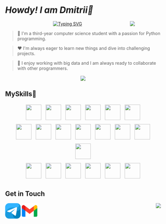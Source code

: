 # *Howdy! I am Dmitrii🤘*

  
<img align='right' width=100 src='https://user-images.githubusercontent.com/5713670/87202985-820dcb80-c2b6-11ea-9f56-7ec461c497c3.gif'>
<div align="center">
  
[![Typing SVG](https://readme-typing-svg.demolab.com?font=Cinzel&size=50&pause=1000&color=F72A1E&center=true&vCenter=true&width=666&height=77&lines=Get+a+critical+success)](https://git.io/typing-svg)

</div>

>🎯 I'm a third-year computer science student with a passion for Python programming.

>❤ I'm always eager to learn new things and dive into challenging projects.

>🧩 I enjoy working with big data and I am always ready to collaborate with other programmers.

<p align="center">

  <img align='center' src="https://leetcard.jacoblin.cool/LeeDmitrii?theme=dark&font=Roboto%20Mono&width=550&height=200&background=0A0E12&animation=true&ext=activity"/>

</p>

## MySkills🥞

<div style="text-align: center;">
    <span style="display: inline-block; margin: 5px;">
        <img src="https://go-skill-icons.vercel.app/api/icons?i=py" width="50" height="50">
    </span>
    <span style="display: inline-block; margin: 5px;">
        <img src="https://go-skill-icons.vercel.app/api/icons?i=github" width="50" height="50">
    </span>
    <span style="display: inline-block; margin: 5px;">
        <img src="https://go-skill-icons.vercel.app/api/icons?i=mongodb" width="50" height="50">
    </span>
    <span style="display: inline-block; margin: 5px;">
        <img src="https://go-skill-icons.vercel.app/api/icons?i=visualstudio" width="50" height="50">
    </span>
    <span style="display: inline-block; margin: 5px;">
        <img src="https://go-skill-icons.vercel.app/api/icons?i=vscode" width="50" height="50">
    </span>
    <span style="display: inline-block; margin: 5px;">
        <img src="https://go-skill-icons.vercel.app/api/icons?i=yaml" width="50" height="50">
    </span>
</div>

<div style="text-align: center;">
    <span style="display: inline-block; margin: 5px;">
        <img src="https://github.com/brunoliratm/skill-icons/blob/main/icons/pandas-auto.svg" width="50" height="50">
    </span>
    <span style="display: inline-block; margin: 5px;">
        <img src="https://github.com/brunoliratm/skill-icons/blob/main/icons/jupyter-auto.svg" width="50" height="50">
    </span>
    <span style="display: inline-block; margin: 5px;">
        <img src="https://go-skill-icons.vercel.app/api/icons?i=sklearn" width="50" height="50">
    </span>
    <span style="display: inline-block; margin: 5px;">
        <img src="https://go-skill-icons.vercel.app/api/icons?i=matplotlib" width="50" height="50">
    </span>
     <span style="display: inline-block; margin: 5px;">
        <img src="https://go-skill-icons.vercel.app/api/icons?i=seaborn" width="50" height="50">
    </span>
    <span style="display: inline-block; margin: 5px;">
        <img src="https://go-skill-icons.vercel.app/api/icons?i=numpy" width="50" height="50">
    </span>
    <span style="display: inline-block; margin: 5px;">
        <img src="https://go-skill-icons.vercel.app/api/icons?i=mongodb" width="50" height="50">
    </span>
    <span style="display: inline-block; margin: 5px;">
        <img src="https://go-skill-icons.vercel.app/api/icons?i=sqlite" width="50" height="50">
    </span>
</div>

<div style="text-align: center;">
    <span style="display: inline-block; margin: 5px;">
        <img src="https://go-skill-icons.vercel.app/api/icons?i=onenote" width="50" height="50">
    </span>
    <span style="display: inline-block; margin: 5px;">
        <img src="https://go-skill-icons.vercel.app/api/icons?i=notion" width="50" height="50">
    </span>
    <span style="display: inline-block; margin: 5px;">
        <img src="https://go-skill-icons.vercel.app/api/icons?i=obsidian" width="50" height="50">
    </span>
    <span style="display: inline-block; margin: 5px;">
        <img src="https://go-skill-icons.vercel.app/api/icons?i=canva" width="50" height="50">
    </span>
    <span style="display: inline-block; margin: 5px;">
        <img src="https://go-skill-icons.vercel.app/api/icons?i=markdown" width="50" height="50">
    </span>
    <span style="display: inline-block; margin: 5px;">
        <img src="https://github.com/brunoliratm/skill-icons/blob/main/icons/renpy-auto.svg" width="50" height="50">
    </span>
  
</div>


## Get in Touch
<img align='right' src='https://goo.su/P8IJrv'>

[<img src="https://github.com/Hard-Pacific/Hard-Pacific/blob/main/assets/telegram_icon.png" width="50"/>](https://t.me/HardPacific) [<img src="https://github.com/Hard-Pacific/Hard-Pacific/blob/main/assets/gmail_icon.png" width="50"/>](https://leedmytriy@gmail.com)


